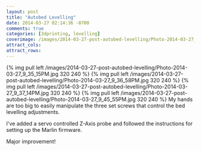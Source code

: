 ```yaml
---
layout: post
title: "Autobed Levelling"
date: 2014-03-27 02:14:36 -0700
comments: true
categories: [3dprinting, levelling]
coverimage: /images/2014-03-27-post-autobed-levelling/Photo-2014-03-27_9_35_15PM.jpg
attract_cols:
attract_rows:
---
```

{% img pull left /images/2014-03-27-post-autobed-levelling/Photo-2014-03-27_9_35_15PM.jpg 320 240 %}
{% img pull left /images/2014-03-27-post-autobed-levelling/Photo-2014-03-27_9_36_58PM.jpg 320 240 %}
{% img pull left /images/2014-03-27-post-autobed-levelling/Photo-2014-03-27_9_37_14PM.jpg 320 240 %}
{% img pull left /images/2014-03-27-post-autobed-levelling/Photo-2014-03-27_9_45_55PM.jpg 320 240 %}
My hands are too big to easily manipulate the three set screws that control the bed levelling adjustments.

I've added a servo controlled Z-Axis probe and followed the instructions for setting up the Marlin firmware.

Major improvement!
